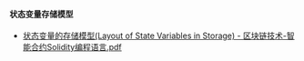 #### 状态变量存储模型

- [状态变量的存储模型(Layout of State Variables in Storage) - 区块链技术-智能合约Solidity编程语言.pdf](..%2Fstatic%2F%E7%8A%B6%E6%80%81%E5%8F%98%E9%87%8F%E7%9A%84%E5%AD%98%E5%82%A8%E6%A8%A1%E5%9E%8B%28Layout%20of%20State%20Variables%20in%20Storage%29%20-%20%E5%8C%BA%E5%9D%97%E9%93%BE%E6%8A%80%E6%9C%AF-%E6%99%BA%E8%83%BD%E5%90%88%E7%BA%A6Solidity%E7%BC%96%E7%A8%8B%E8%AF%AD%E8%A8%80.pdf)


